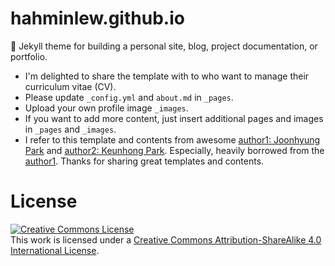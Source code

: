 # hahminlew.github.io
:triangular_ruler: Jekyll theme for building a personal site, blog, project documentation, or portfolio.

- I'm delighted to share the template with to who want to manage their curriculum vitae (CV).
- Please update `_config.yml` and `about.md` in `_pages`. 
- Upload your own profile image `_images`.
- If you want to add more content, just insert additional pages and images in `_pages` and `_images`.
- I refer to this template and contents from awesome [author1: Joonhyung Park](https://joonhyung-park.github.io/) and [author2: Keunhong Park](https://keunhong.com/). Especially, heavily borrowed from the [author1](https://joonhyung-park.github.io/). Thanks for sharing great templates and contents.

# License
<a rel="license" href="http://creativecommons.org/licenses/by-sa/4.0/"><img alt="Creative Commons License" style="border-width:0" src="https://i.creativecommons.org/l/by-sa/4.0/88x31.png" /></a><br />This work is licensed under a <a rel="license" href="http://creativecommons.org/licenses/by-sa/4.0/">Creative Commons Attribution-ShareAlike 4.0 International License</a>.

